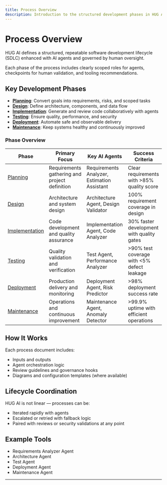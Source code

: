 ```yaml
---
title: Process Overview
description: Introduction to the structured development phases in HUG AI.
---
```


# Process Overview

HUG AI defines a structured, repeatable software development lifecycle (SDLC) enhanced with AI agents and governed by human oversight.

Each phase of the process includes clearly scoped roles for agents, checkpoints for human validation, and tooling recommendations.

## Key Development Phases

- **[Planning](planning.md)**: Convert goals into requirements, risks, and scoped tasks
- **[Design](design.md)**: Define architecture, components, and data flow
- **[Implementation](implementation.md)**: Generate and review code collaboratively with agents
- **[Testing](testing.md)**: Ensure quality, performance, and security
- **[Deployment](deployment.md)**: Automate safe and observable delivery
- **[Maintenance](maintenance.md)**: Keep systems healthy and continuously improved

### Phase Overview

| Phase | Primary Focus | Key AI Agents | Success Criteria |
|-------|---------------|---------------|------------------|
| [Planning](planning.md) | Requirements gathering and project definition | Requirements Analyzer, Estimation Assistant | Clear requirements with >85% quality score |
| [Design](design.md) | Architecture and system design | Architecture Agent, Design Validator | 100% requirement coverage in design |
| [Implementation](implementation.md) | Code development and quality assurance | Implementation Agent, Code Analyzer | 30% faster development with quality gates |
| [Testing](testing.md) | Quality validation and verification | Test Agent, Performance Analyzer | >90% test coverage with <5% defect leakage |
| [Deployment](deployment.md) | Production delivery and monitoring | Deployment Agent, Risk Predictor | >98% deployment success rate |
| [Maintenance](maintenance.md) | Operations and continuous improvement | Maintenance Agent, Anomaly Detector | >99.9% uptime with efficient operations |

## How It Works

Each process document includes:
- Inputs and outputs
- Agent orchestration logic
- Review guidelines and governance hooks
- Diagrams and configuration templates (where available)

## Lifecycle Coordination

HUG AI is not linear — processes can be:
- Iterated rapidly with agents
- Escalated or retried with fallback logic
- Paired with reviews or security validations at any point

## Example Tools

- Requirements Analyzer Agent
- Architecture Agent
- Test Agent
- Deployment Agent
- Maintenance Agent

---


